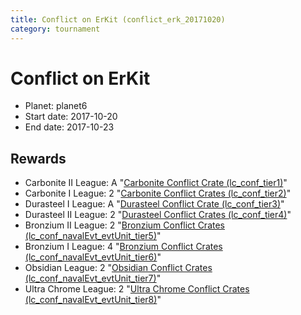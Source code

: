 ```yaml
---
title: Conflict on ErKit (conflict_erk_20171020)
category: tournament
---
```

# Conflict on ErKit

  * Planet: planet6
  * Start date: 2017-10-20
  * End date: 2017-10-23

## Rewards

  * Carbonite II League: A "[Carbonite Conflict Crate (lc_conf_tier1)](lc_conf_tier1.html)"
  * Carbonite I League: 2 "[Carbonite Conflict Crates (lc_conf_tier2)](lc_conf_tier2.html)"
  * Durasteel I League: A "[Durasteel Conflict Crate (lc_conf_tier3)](lc_conf_tier3.html)"
  * Durasteel II League: 2 "[Durasteel Conflict Crates (lc_conf_tier4)](lc_conf_tier4.html)"
  * Bronzium II League: 2 "[Bronzium Conflict Crates (lc_conf_navalEvt_evtUnit_tier5)](lc_conf_navalEvt_evtUnit_tier5.html)"
  * Bronzium I League: 4 "[Bronzium Conflict Crates (lc_conf_navalEvt_evtUnit_tier6)](lc_conf_navalEvt_evtUnit_tier6.html)"
  * Obsidian League: 2 "[Obsidian Conflict Crates (lc_conf_navalEvt_evtUnit_tier7)](lc_conf_navalEvt_evtUnit_tier7.html)"
  * Ultra Chrome League: 2 "[Ultra Chrome Conflict Crates (lc_conf_navalEvt_evtUnit_tier8)](lc_conf_navalEvt_evtUnit_tier8.html)"

